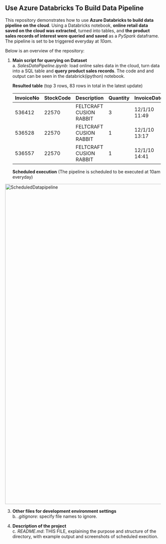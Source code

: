 ## Use Azure Databricks To Build Data Pipeline 

This repository demonstrates how to use **Azure Databricks to build data pipeline on the cloud**. Using a Databricks notebook, **online retail data saved on the cloud was extracted**, turned into tables, and **the product sales records of interest were queried and saved** as a _PySpark_ dataframe. The pipeline is set to be triggered everyday at _10am_.

Below is an overview of the repository:
   
1. **Main script for querying on Dataset**
   <br>a. _SalesDataPipeline.ipynb_: load online sales data in the cloud, turn data into a SQL table and **query product sales records**. The code and and output can be seen in the databrick(ipython) notebook.
   
   **Resulted table** (top 3 rows, 83 rows in total in the latest update)
  
   | InvoiceNo | StockCode | Description | Quantity | InvoiceDate | UnitPrice | CustomerID | Country |
   |---|---|---|---|---|---|---|---|
   | 536412 | 22570 | FELTCRAFT CUSION RABBIT | 3 | 12/1/10  11:49 | 3.75 | 17920.00 | null |
   | 536528 | 22570 | FELTCRAFT CUSION RABBIT | 1 | 12/1/10  13:17 | 3.75 | 15525.00 | null |
   | 536557 | 22570 | FELTCRAFT CUSION RABBIT | 1 | 12/1/10  14:41 | 3.75 | 17841.00 | null |

   **Scheduled execution** (The pipeline is scheduled to be executed at 10am everyday)
   
  <img width="1035" alt="ScheduledDatapipeline" src="https://github.com/nogibjj/DatabricksPipeline_YCliu/assets/46064664/dd3670d8-74b8-4394-86f0-8e8972a21531">

3. **Other files for development environment settings**
   <br>b. _.gitignore_: specify file names to ignore.

4. **Description of the project**
   <br>c. _README.md_: THIS FILE, explaining the purpose and structure of the directory, with example output and screenshots of scheduled execition.

